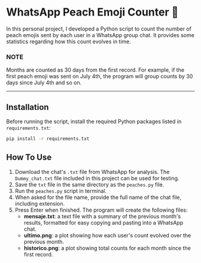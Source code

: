 # WhatsApp Peach Emoji Counter 🍑

In this personal project, I developed a Python script to count the number of peach emojis sent by each user in a WhatsApp group chat. It provides some statistics regarding how this count evolves in time.

### NOTE
Months are counted as 30 days from the first record. For example, if the first peach emoji was sent on July 4th, the program will group counts by 30 days since July 4th and so on.

---
## Installation

Before running the script, install the required Python packages listed in `requirements.txt`:
```bash
pip install -r requirements.txt
```

## How To Use

1. Download the chat's `.txt` file from WhatsApp for analysis. The `Dummy_chat.txt` file included in this project can be used for testing.  
2. Save the `txt` file in the same directory as the `peaches.py` file.  
3. Run the `peaches.py` script in terminal.  
4. When asked for the file name, provide the full name of the chat file, including extension.  
5. Press Enter when finished. The program will create the following files:  
   - **mensaje.txt**: a text file with a summary of the previous month's results, formatted for easy copying and pasting into a WhatsApp chat.  
   - **ultimo.png**: a plot showing how each user's count evolved over the previous month.  
   - **historico.png**: a plot showing total counts for each month since the first record. 
